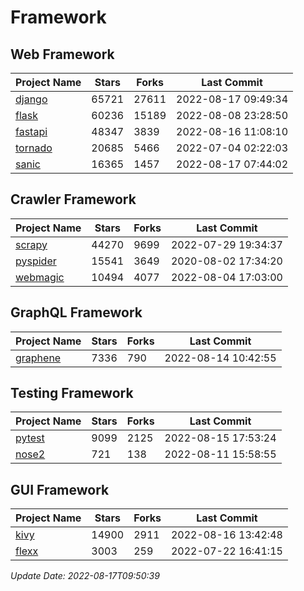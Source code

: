 # Framework

## Web Framework
| Project Name | Stars | Forks | Last Commit |
| ------------ | ----- | ----- | ----------- |
| [django](https://github.com/django/django) | 65721 | 27611 | 2022-08-17 09:49:34 |
| [flask](https://github.com/pallets/flask) | 60236 | 15189 | 2022-08-08 23:28:50 |
| [fastapi](https://github.com/tiangolo/fastapi) | 48347 | 3839 | 2022-08-16 11:08:10 |
| [tornado](https://github.com/tornadoweb/tornado) | 20685 | 5466 | 2022-07-04 02:22:03 |
| [sanic](https://github.com/sanic-org/sanic) | 16365 | 1457 | 2022-08-17 07:44:02 |

## Crawler Framework
| Project Name | Stars | Forks | Last Commit |
| ------------ | ----- | ----- | ----------- |
| [scrapy](https://github.com/scrapy/scrapy) | 44270 | 9699 | 2022-07-29 19:34:37 |
| [pyspider](https://github.com/binux/pyspider) | 15541 | 3649 | 2020-08-02 17:34:20 |
| [webmagic](https://github.com/code4craft/webmagic) | 10494 | 4077 | 2022-08-04 17:03:00 |

## GraphQL Framework
| Project Name | Stars | Forks | Last Commit |
| ------------ | ----- | ----- | ----------- |
| [graphene](https://github.com/graphql-python/graphene) | 7336 | 790 | 2022-08-14 10:42:55 |

## Testing Framework
| Project Name | Stars | Forks | Last Commit |
| ------------ | ----- | ----- | ----------- |
| [pytest](https://github.com/pytest-dev/pytest) | 9099 | 2125 | 2022-08-15 17:53:24 |
| [nose2](https://github.com/nose-devs/nose2) | 721 | 138 | 2022-08-11 15:58:55 |

## GUI Framework
| Project Name | Stars | Forks | Last Commit |
| ------------ | ----- | ----- | ----------- |
| [kivy](https://github.com/kivy/kivy) | 14900 | 2911 | 2022-08-16 13:42:48 |
| [flexx](https://github.com/flexxui/flexx) | 3003 | 259 | 2022-07-22 16:41:15 |

*Update Date: 2022-08-17T09:50:39*